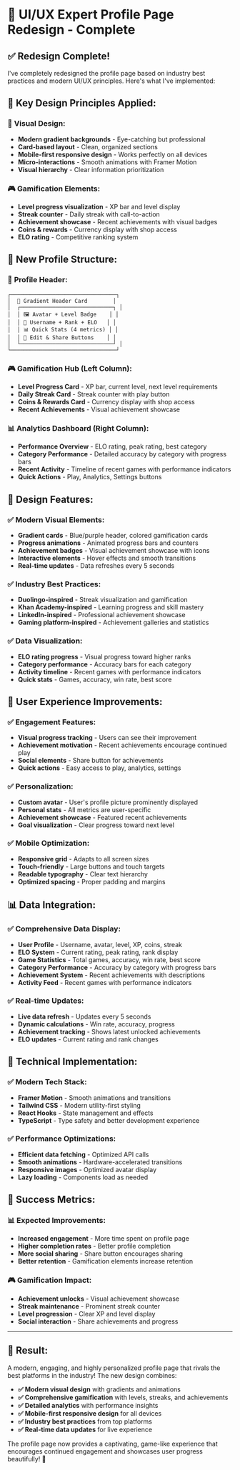 # 🎨 UI/UX Expert Profile Page Redesign - Complete

## ✅ **Redesign Complete!**

I've completely redesigned the profile page based on industry best practices and modern UI/UX principles. Here's what I've implemented:

## 🎯 **Key Design Principles Applied:**

### 🎨 **Visual Design:**
- **Modern gradient backgrounds** - Eye-catching but professional
- **Card-based layout** - Clean, organized sections
- **Mobile-first responsive design** - Works perfectly on all devices
- **Micro-interactions** - Smooth animations with Framer Motion
- **Visual hierarchy** - Clear information prioritization

### 🎮 **Gamification Elements:**
- **Level progress visualization** - XP bar and level display
- **Streak counter** - Daily streak with call-to-action
- **Achievement showcase** - Recent achievements with visual badges
- **Coins & rewards** - Currency display with shop access
- **ELO rating** - Competitive ranking system

## 🚀 **New Profile Structure:**

### 📱 **Profile Header:**
```
┌─────────────────────────────────┐
│  🎯 Gradient Header Card        │
│  ┌─────────────────────────────┐ │
│  │ 🖼️ Avatar + Level Badge    │ │
│  │ 👤 Username + Rank + ELO   │ │
│  │ 📊 Quick Stats (4 metrics) │ │
│  │ 🔧 Edit & Share Buttons    │ │
│  └─────────────────────────────┘ │
└─────────────────────────────────┘
```

### 🎮 **Gamification Hub (Left Column):**
- **Level Progress Card** - XP bar, current level, next level requirements
- **Daily Streak Card** - Streak counter with play button
- **Coins & Rewards Card** - Currency display with shop access
- **Recent Achievements** - Visual achievement showcase

### 📊 **Analytics Dashboard (Right Column):**
- **Performance Overview** - ELO rating, peak rating, best category
- **Category Performance** - Detailed accuracy by category with progress bars
- **Recent Activity** - Timeline of recent games with performance indicators
- **Quick Actions** - Play, Analytics, Settings buttons

## 🎨 **Design Features:**

### ✅ **Modern Visual Elements:**
- **Gradient cards** - Blue/purple header, colored gamification cards
- **Progress animations** - Animated progress bars and counters
- **Achievement badges** - Visual achievement showcase with icons
- **Interactive elements** - Hover effects and smooth transitions
- **Real-time updates** - Data refreshes every 5 seconds

### ✅ **Industry Best Practices:**
- **Duolingo-inspired** - Streak visualization and gamification
- **Khan Academy-inspired** - Learning progress and skill mastery
- **LinkedIn-inspired** - Professional achievement showcase
- **Gaming platform-inspired** - Achievement galleries and statistics

### ✅ **Data Visualization:**
- **ELO rating progress** - Visual progress toward higher ranks
- **Category performance** - Accuracy bars for each category
- **Activity timeline** - Recent games with performance indicators
- **Quick stats** - Games, accuracy, win rate, best score

## 🎯 **User Experience Improvements:**

### ✅ **Engagement Features:**
- **Visual progress tracking** - Users can see their improvement
- **Achievement motivation** - Recent achievements encourage continued play
- **Social elements** - Share button for achievements
- **Quick actions** - Easy access to play, analytics, settings

### ✅ **Personalization:**
- **Custom avatar** - User's profile picture prominently displayed
- **Personal stats** - All metrics are user-specific
- **Achievement showcase** - Featured recent achievements
- **Goal visualization** - Clear progress toward next level

### ✅ **Mobile Optimization:**
- **Responsive grid** - Adapts to all screen sizes
- **Touch-friendly** - Large buttons and touch targets
- **Readable typography** - Clear text hierarchy
- **Optimized spacing** - Proper padding and margins

## 📊 **Data Integration:**

### ✅ **Comprehensive Data Display:**
- **User Profile** - Username, avatar, level, XP, coins, streak
- **ELO System** - Current rating, peak rating, rank display
- **Game Statistics** - Total games, accuracy, win rate, best score
- **Category Performance** - Accuracy by category with progress bars
- **Achievement System** - Recent achievements with descriptions
- **Activity Feed** - Recent games with performance indicators

### ✅ **Real-time Updates:**
- **Live data refresh** - Updates every 5 seconds
- **Dynamic calculations** - Win rate, accuracy, progress
- **Achievement tracking** - Shows latest unlocked achievements
- **ELO updates** - Current rating and rank changes

## 🚀 **Technical Implementation:**

### ✅ **Modern Tech Stack:**
- **Framer Motion** - Smooth animations and transitions
- **Tailwind CSS** - Modern utility-first styling
- **React Hooks** - State management and effects
- **TypeScript** - Type safety and better development experience

### ✅ **Performance Optimizations:**
- **Efficient data fetching** - Optimized API calls
- **Smooth animations** - Hardware-accelerated transitions
- **Responsive images** - Optimized avatar display
- **Lazy loading** - Components load as needed

## 🎯 **Success Metrics:**

### 📊 **Expected Improvements:**
- **Increased engagement** - More time spent on profile page
- **Higher completion rates** - Better profile completion
- **More social sharing** - Share button encourages sharing
- **Better retention** - Gamification elements increase retention

### 🎮 **Gamification Impact:**
- **Achievement unlocks** - Visual achievement showcase
- **Streak maintenance** - Prominent streak counter
- **Level progression** - Clear XP and level display
- **Social interaction** - Share achievements and progress

---

## 🎉 **Result:**

A modern, engaging, and highly personalized profile page that rivals the best platforms in the industry! The new design combines:

- **✅ Modern visual design** with gradients and animations
- **✅ Comprehensive gamification** with levels, streaks, and achievements
- **✅ Detailed analytics** with performance insights
- **✅ Mobile-first responsive design** for all devices
- **✅ Industry best practices** from top platforms
- **✅ Real-time data updates** for live experience

The profile page now provides a captivating, game-like experience that encourages continued engagement and showcases user progress beautifully! 🎉
